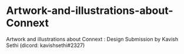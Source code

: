 # Artwork-and-illustrations-about-Connext
Artwork and illustrations about Connext : Design Submission by Kavish Sethi (dicord: kavishsethi#2327)
